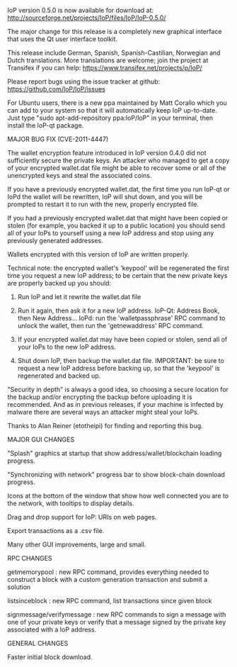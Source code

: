 IoP version 0.5.0 is now available for download at:
http://sourceforge.net/projects/IoP/files/IoP/IoP-0.5.0/

The major change for this release is a completely new graphical interface that uses the Qt user interface toolkit.

This release include German, Spanish, Spanish-Castilian, Norwegian and Dutch translations. More translations are welcome; join the project at Transifex if you can help:
https://www.transifex.net/projects/p/IoP/

Please report bugs using the issue tracker at github:
https://github.com/IoP/IoP/issues

For Ubuntu users, there is a new ppa maintained by Matt Corallo which you can add to your system so that it will automatically keep IoP up-to-date.  Just type "sudo apt-add-repository ppa:IoP/IoP" in your terminal, then install the IoP-qt package.

MAJOR BUG FIX  (CVE-2011-4447)

The wallet encryption feature introduced in IoP version 0.4.0 did not sufficiently secure the private keys. An attacker who
managed to get a copy of your encrypted wallet.dat file might be able to recover some or all of the unencrypted keys and steal the
associated coins.

If you have a previously encrypted wallet.dat, the first time you run IoP-qt or IoPd the wallet will be rewritten, IoP will
shut down, and you will be prompted to restart it to run with the new, properly encrypted file.

If you had a previously encrypted wallet.dat that might have been copied or stolen (for example, you backed it up to a public
location) you should send all of your IoPs to yourself using a new IoP address and stop using any previously generated addresses.

Wallets encrypted with this version of IoP are written properly.

Technical note: the encrypted wallet's 'keypool' will be regenerated the first time you request a new IoP address; to be certain that the
new private keys are properly backed up you should:

1. Run IoP and let it rewrite the wallet.dat file

2. Run it again, then ask it for a new IoP address.
IoP-Qt: Address Book, then New Address...
IoPd: run the 'walletpassphrase' RPC command to unlock the wallet,  then run the 'getnewaddress' RPC command.

3. If your encrypted wallet.dat may have been copied or stolen, send  all of your IoPs to the new IoP address.

4. Shut down IoP, then backup the wallet.dat file.
IMPORTANT: be sure to request a new IoP address before backing up, so that the 'keypool' is regenerated and backed up.

"Security in depth" is always a good idea, so choosing a secure location for the backup and/or encrypting the backup before uploading it is recommended. And as in previous releases, if your machine is infected by malware there are several ways an attacker might steal your IoPs.

Thanks to Alan Reiner (etotheipi) for finding and reporting this bug.

MAJOR GUI CHANGES

"Splash" graphics at startup that show address/wallet/blockchain loading progress.

"Synchronizing with network" progress bar to show block-chain download progress.

Icons at the bottom of the window that show how well connected you are to the network, with tooltips to display details.

Drag and drop support for IoP: URIs on web pages.

Export transactions as a .csv file.

Many other GUI improvements, large and small.

RPC CHANGES

getmemorypool : new RPC command, provides everything needed to construct a block with a custom generation transaction and submit a solution

listsinceblock : new RPC command, list transactions since given block

signmessage/verifymessage : new RPC commands to sign a message with one of your private keys or verify that a message signed by the private key associated with a IoP address.

GENERAL CHANGES

Faster initial block download.
